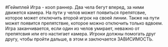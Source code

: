 #Геймплей
Игра - кооп раннер.
Два чела бегут вперед, за ними движется камера. На пути у челов может появиться препятсвие, которое может отключить второй игрок на своей линии. Также на пути может появится препятствие, которое можно отключить только вдвоем.
Игра заканчивается, если один из челов умирает, неважно от препятсвия или его настигает камера. 
Игроки должны помогать друг другу, чтобы пройти дальше, в этом и заключается ЗАВИСИМОСТЬ.